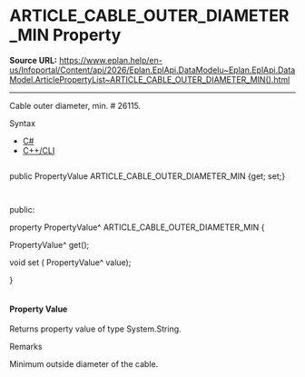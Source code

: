 # ARTICLE_CABLE_OUTER_DIAMETER_MIN Property

**Source URL:** https://www.eplan.help/en-us/Infoportal/Content/api/2026/Eplan.EplApi.DataModelu~Eplan.EplApi.DataModel.ArticlePropertyList~ARTICLE_CABLE_OUTER_DIAMETER_MIN().html

---

Cable outer diameter, min. # 26115.

Syntax

- [C#](#i-syntax-CS)
- [C++/CLI](#i-syntax-CPP2005)

```
```
public PropertyValue ARTICLE_CABLE_OUTER_DIAMETER_MIN {get; set;}
```
```

```
```
public:

property PropertyValue^ ARTICLE_CABLE_OUTER_DIAMETER_MIN {

   PropertyValue^ get();

   void set (    PropertyValue^ value);

}
```
```

#### Property Value

Returns property value of type System.String.

Remarks

Minimum outside diameter of the cable.
